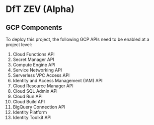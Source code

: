# DfT ZEV (Alpha)

## GCP Components

To deploy this project, the following GCP APIs need to be enabled at a project level:

1. Cloud Functions API
1. Secret Manager API
1. Compute Engine API
1. Service Networking API
1. Serverless VPC Access API
1. Identity and Access Management (IAM) API
1. Cloud Resource Manager API
1. Cloud SQL Admin API
1. Cloud Run API
1. Cloud Build API
1. BigQuery Connection API
1. Identity Platform
1. Identity Toolkit API


